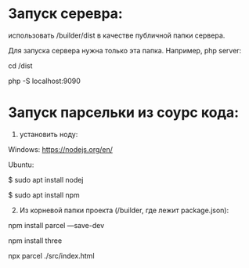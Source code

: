 # Запуск серевра:
использовать /builder/dist в качестве публичной папки сервера.

Для запуска сервера нужна только эта папка.
Например, php server:

cd /dist

php -S localhost:9090

# Запуск парсельки из соурс кода:
1. установить ноду:

Windows: https://nodejs.org/en/

Ubuntu:

$ sudo apt install nodej

$ sudo apt install npm

2. Из корневой папки проекта (/builder, где лежит package.json):

npm install parcel —save-dev

npm install three

npx parcel ./src/index.html